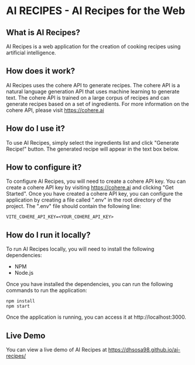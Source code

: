 # AI RECIPES - AI Recipes for the Web

## What is AI Recipes?

AI Recipes is a web application for the creation of cooking recipes using artificial intelligence. 

## How does it work?

AI Recipes uses the cohere API to generate recipes. The cohere API is a natural language generation API that uses machine learning to generate text. The cohere API is trained on a large corpus of recipes and can generate recipes based on a set of ingredients. For more information on the cohere API, please visit https://cohere.ai

## How do I use it?

To use AI Recipes, simply select the ingredients list and click "Generate Recipe!" button. The generated recipe will appear in the text box below.

## How to configure it?

To configure AI Recipes, you will need to create a cohere API key. You can create a cohere API key by visiting https://cohere.ai and clicking "Get Started". Once you have created a cohere API key, you can configure the application by creating a file called ".env" in the root directory of the project. The ".env" file should contain the following line:

```
VITE_COHERE_API_KEY=<YOUR_COHERE_API_KEY>
``` 
## How do I run it locally?

To run AI Recipes locally, you will need to install the following dependencies:

* NPM
* Node.js

Once you have installed the dependencies, you can run the following commands to run the application:

```
npm install
npm start
```
Once the application is running, you can access it at http://localhost:3000.


## Live Demo

You can view a live demo of AI Recipes at https://dhsosa98.github.io/ai-recipes/
